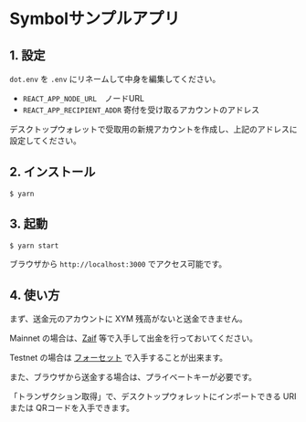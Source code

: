 # Symbolサンプルアプリ

## 1. 設定

`dot.env` を `.env` にリネームして中身を編集してください。

- `REACT_APP_NODE_URL`　ノードURL
- `REACT_APP_RECIPIENT_ADDR` 寄付を受け取るアカウントのアドレス

デスクトップウォレットで受取用の新規アカウントを作成し、上記のアドレスに設定してください。

## 2. インストール

```
$ yarn
```

## 3. 起動

```
$ yarn start
```

ブラウザから `http://localhost:3000` でアクセス可能です。

## 4. 使い方

まず、送金元のアカウントに XYM 残高がないと送金できません。

Mainnet の場合は、[Zaif](https://zaif.jp/) 等で入手して出金を行っておいてください。

Testnet の場合は [フォーセット](http://faucet.testnet.symboldev.network/) で入手することが出来ます。

また、ブラウザから送金する場合は、プライベートキーが必要です。

「トランザクション取得」で、デスクトップウォレットにインポートできる URI または QRコードを入手できます。

